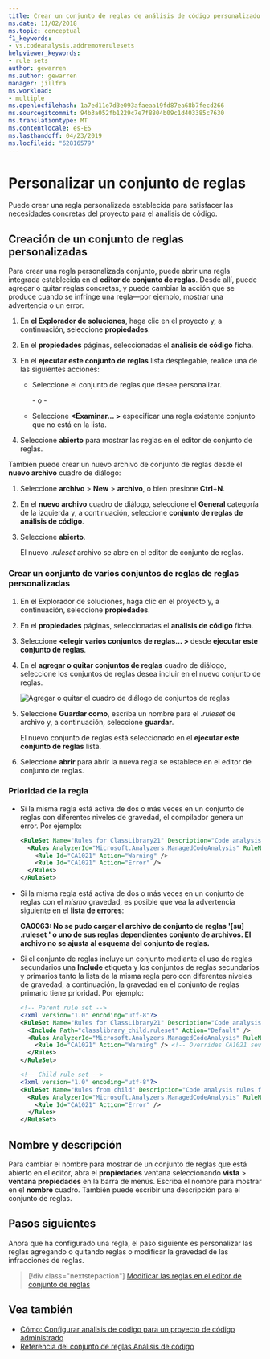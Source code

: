```yaml
---
title: Crear un conjunto de reglas de análisis de código personalizado
ms.date: 11/02/2018
ms.topic: conceptual
f1_keywords:
- vs.codeanalysis.addremoverulesets
helpviewer_keywords:
- rule sets
author: gewarren
ms.author: gewarren
manager: jillfra
ms.workload:
- multiple
ms.openlocfilehash: 1a7ed11e7d3e093afaeaa19fd87ea68b7fecd266
ms.sourcegitcommit: 94b3a052fb1229c7e7f8804b09c1d403385c7630
ms.translationtype: MT
ms.contentlocale: es-ES
ms.lasthandoff: 04/23/2019
ms.locfileid: "62816579"
---
```

# <a name="customize-a-rule-set"></a>Personalizar un conjunto de reglas

Puede crear una regla personalizada establecida para satisfacer las necesidades concretas del proyecto para el análisis de código.

## <a name="create-a-custom-rule-set"></a>Creación de un conjunto de reglas personalizadas

Para crear una regla personalizada conjunto, puede abrir una regla integrada establecida en el **editor de conjunto de reglas**. Desde allí, puede agregar o quitar reglas concretas, y puede cambiar la acción que se produce cuando se infringe una regla&mdash;por ejemplo, mostrar una advertencia o un error.

1. En **el Explorador de soluciones**, haga clic en el proyecto y, a continuación, seleccione **propiedades**.

2. En el **propiedades** páginas, seleccionadas el **análisis de código** ficha.

3. En el **ejecutar este conjunto de reglas** lista desplegable, realice una de las siguientes acciones:

   - Seleccione el conjunto de reglas que desee personalizar.

     \- o -

   - Seleccione  **\<Examinar... >** especificar una regla existente conjunto que no está en la lista.

4. Seleccione **abierto** para mostrar las reglas en el editor de conjunto de reglas.

También puede crear un nuevo archivo de conjunto de reglas desde el **nuevo archivo** cuadro de diálogo:

1. Seleccione **archivo** > **New** > **archivo**, o bien presione **Ctrl**+**N**.

2. En el **nuevo archivo** cuadro de diálogo, seleccione el **General** categoría de la izquierda y, a continuación, seleccione **conjunto de reglas de análisis de código**.

3. Seleccione **abierto**.

   El nuevo *.ruleset* archivo se abre en el editor de conjunto de reglas.

### <a name="create-a-custom-rule-set-from-multiple-rule-sets"></a>Crear un conjunto de varios conjuntos de reglas de reglas personalizadas

1. En el Explorador de soluciones, haga clic en el proyecto y, a continuación, seleccione **propiedades**.

2. En el **propiedades** páginas, seleccionadas el **análisis de código** ficha.

3. Seleccione  **\<elegir varios conjuntos de reglas... >** desde **ejecutar este conjunto de reglas**.

4. En el **agregar o quitar conjuntos de reglas** cuadro de diálogo, seleccione los conjuntos de reglas desea incluir en el nuevo conjunto de reglas.

   ![Agregar o quitar el cuadro de diálogo de conjuntos de reglas](media/add-remove-rule-sets.png)

5. Seleccione **Guardar como**, escriba un nombre para el *.ruleset* de archivo y, a continuación, seleccione **guardar**.

   El nuevo conjunto de reglas está seleccionado en el **ejecutar este conjunto de reglas** lista.

6. Seleccione **abrir** para abrir la nueva regla se establece en el editor de conjunto de reglas.

### <a name="rule-precedence"></a>Prioridad de la regla

- Si la misma regla está activa de dos o más veces en un conjunto de reglas con diferentes niveles de gravedad, el compilador genera un error. Por ejemplo:

   ```xml
   <RuleSet Name="Rules for ClassLibrary21" Description="Code analysis rules for ClassLibrary21.csproj." ToolsVersion="15.0">
     <Rules AnalyzerId="Microsoft.Analyzers.ManagedCodeAnalysis" RuleNamespace="Microsoft.Rules.Managed">
       <Rule Id="CA1021" Action="Warning" />
       <Rule Id="CA1021" Action="Error" />
     </Rules>
   </RuleSet>
   ```

- Si la misma regla está activa de dos o más veces en un conjunto de reglas con el *mismo* gravedad, es posible que vea la advertencia siguiente en el **lista de errores**:

   **CA0063: No se pudo cargar el archivo de conjunto de reglas '\[su] .ruleset ' o uno de sus reglas dependientes conjunto de archivos. El archivo no se ajusta al esquema del conjunto de reglas.**

- Si el conjunto de reglas incluye un conjunto mediante el uso de reglas secundarios una **Include** etiqueta y los conjuntos de reglas secundarios y primarios tanto la lista de la misma regla pero con diferentes niveles de gravedad, a continuación, la gravedad en el conjunto de reglas primario tiene prioridad. Por ejemplo:

   ```xml
   <!-- Parent rule set -->
   <?xml version="1.0" encoding="utf-8"?>
   <RuleSet Name="Rules for ClassLibrary21" Description="Code analysis rules for ClassLibrary21.csproj." ToolsVersion="15.0">
     <Include Path="classlibrary_child.ruleset" Action="Default" />
     <Rules AnalyzerId="Microsoft.Analyzers.ManagedCodeAnalysis" RuleNamespace="Microsoft.Rules.Managed">
       <Rule Id="CA1021" Action="Warning" /> <!-- Overrides CA1021 severity from child rule set -->
     </Rules>
   </RuleSet>

   <!-- Child rule set -->
   <?xml version="1.0" encoding="utf-8"?>
   <RuleSet Name="Rules from child" Description="Code analysis rules from child." ToolsVersion="15.0">
     <Rules AnalyzerId="Microsoft.Analyzers.ManagedCodeAnalysis" RuleNamespace="Microsoft.Rules.Managed">
       <Rule Id="CA1021" Action="Error" />
     </Rules>
   </RuleSet>
   ```

## <a name="name-and-description"></a>Nombre y descripción

Para cambiar el nombre para mostrar de un conjunto de reglas que está abierto en el editor, abra el **propiedades** ventana seleccionando **vista** > **ventana propiedades** en la barra de menús. Escriba el nombre para mostrar en el **nombre** cuadro. También puede escribir una descripción para el conjunto de reglas.

## <a name="next-steps"></a>Pasos siguientes

Ahora que ha configurado una regla, el paso siguiente es personalizar las reglas agregando o quitando reglas o modificar la gravedad de las infracciones de reglas.

> [!div class="nextstepaction"]
> [Modificar las reglas en el editor de conjunto de reglas](../code-quality/working-in-the-code-analysis-rule-set-editor.md)

## <a name="see-also"></a>Vea también

- [Cómo: Configurar análisis de código para un proyecto de código administrado](../code-quality/how-to-configure-code-analysis-for-a-managed-code-project.md)
- [Referencia del conjunto de reglas Análisis de código](../code-quality/rule-set-reference.md)